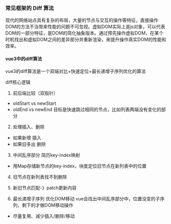 ### 常见框架的 Diff 算法

现代的网络站点具有复杂的布局，大量的节点与交互的操作等特征，直接操作DOM的方法不当带来性能的问题不可忽视。虚拟DOM实际上是js对象，可以代表DOM的一部分特征，是DOM的简化抽象版本。通过预先操作虚拟DOM，在某个时机找出和虚拟DOM之间的差异部分并重新渲染，来提升操作真实DOM的性能和效率。

#### vue3中的diff算法

vue3的diff算法是一个双端对比+快速定位+最长递增子序列优化的算法

diff核心逻辑

1. 前后端比较（双指针）

- oldStart vs newStart
- oldEnd vs newEnd
 目标是快速跳过相同的节点，比如列表两端没有变化的部分

2. 处理插入、删除

- 如果新增 插入
- 如果旧多出 删除

3. 中间乱序部分 简历key-index映射

- 用Map存储新节点的key-index，块度定位旧节点在新列表中的位置

4. 旧节点在新列表找不到删除

5. 新旧节点匹配-》patch更新内容

6. 最长递增子序列 优化DOM移动
vue会找出中间乱序部分中，位置没变的子序列，剩下的才做DOM移动操作

- 尽量复用、减少插入/删除/移动
